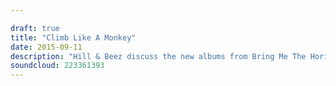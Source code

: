 ```yaml
---

draft: true
title: "Climb Like A Monkey"
date: 2015-09-11
description: "Hill & Beez discuss the new albums from Bring Me The Horizon, Iron Maiden and The Wonder Years, there's chat about Gojira, Foo Fighters and Cancer Bats and we introduce the TNM Album Club. Get involved!"
soundcloud: 223361393
---
```


